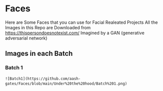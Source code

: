 # Faces

Here are Some Faces that you can use for Facial Realeated Projects
All the Images in this Repo are Downloaded from https://thispersondoesnotexist.com/ Imagined by a GAN (generative adversarial network)

## Images in each Batch

### Batch 1
    ![Batch1](https://github.com/aash-gates/Faces/blob/main/Under%20the%20hood/Batch%201.png) 

